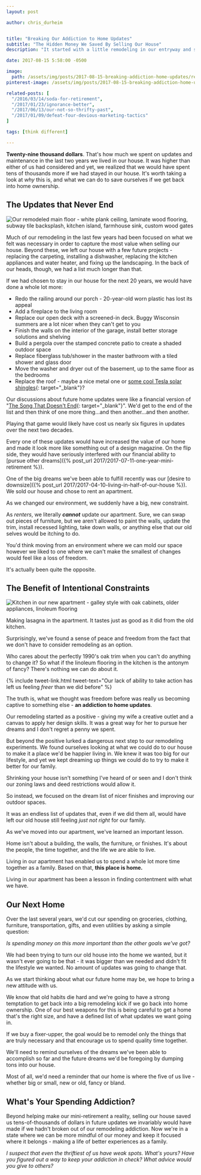```yaml
---
layout: post

author: chris_durheim


title: "Breaking Our Addiction to Home Updates"
subtitle: "The Hidden Money We Saved By Selling Our House"
description: "It started with a little remodeling in our entryway and soon became a full-blown addiction. Thankfully we got out before the really big projects came."

date: 2017-08-15 5:58:00 -0500

image:
  path: /assets/img/posts/2017-08-15-breaking-addiction-home-updates/remodeled-house.jpg
pinterest-image: /assets/img/posts/2017-08-15-breaking-addiction-home-updates/breaking-home-update-addiction

related-posts: [
  "/2016/03/14/soda-for-retirement",
  "/2017/01/23/ignorance-better",
  "/2017/06/13/our-not-so-thrifty-past",
  "/2017/01/09/defeat-four-devious-marketing-tactics"
]

tags: [think different]

---
```


__Twenty-nine thousand dollars__. That's how much we spent on updates and maintenance in the last two years we lived in our house. It was higher than either of us had considered and yet, we realized that we would have spent tens of thousands more if we had stayed in our house. It's worth taking a look at _why_ this is, and what we can do to save ourselves if we get back into home ownership.

## The Updates that Never End

![Our remodeled main floor - white plank ceiling, laminate wood flooring, subway tile backsplash, kitchen island, farmhouse sink, custom wood gates]({{site.url}}/assets/img/posts/2017-08-15-breaking-addiction-home-updates/remodeled-main-floor.jpg)

Much of our remodeling in the last few years had been focused on what we felt was necessary in order to capture the most value when selling our house. Beyond these, we left our house with a few future projects - replacing the carpeting,  installing a dishwasher, replacing the kitchen appliances and water heater, and fixing up the landscaping. In the back of our heads, though, we had a list much longer than that.

If we had chosen to stay in our house for the next 20 years, we would have done a whole lot more:

- Redo the railing around our porch - 20-year-old worn plastic has lost its appeal
- Add a fireplace to the living room
- Replace our open deck with a screened-in deck. Buggy Wisconsin summers are a lot nicer when they can't get to you
- Finish the walls on the interior of the garage, install better storage solutions and shelving
- Build a pergola over the stamped concrete patio to create a shaded outdoor space
- Replace fiberglass tub/shower in the master bathroom with a tiled shower and glass door
- Move the washer and dryer out of the basement, up to the same floor as the bedrooms
- Replace the roof - maybe a nice metal one or [some cool Tesla solar shingles](https://www.tesla.com/solarroof){: target="_blank"}?

Our discussions about future home updates were like a financial version of "[The Song That Doesn't End](https://www.youtube.com/watch?v=0U2zJOryHKQ){: target="_blank"}". We'd get to the end of the list and then think of one more thing...and then another...and then another.

Playing that game would likely have cost us nearly six figures in updates over the next two decades.

Every one of these updates would have increased the value of our home and made it look more like something out of a design magazine. On the flip side, they would have seriously interfered with our financial ability to [pursue other dreams]({% post_url 2017/2017-07-11-one-year-mini-retirement %}).

One of the big dreams we've been able to fulfill recently was our [desire to downsize]({% post_url 2017/2017-04-10-living-in-half-of-our-house %}). We sold our house and chose to rent an apartment.

As we changed our environment, we suddenly have a big, new constraint.

As _renters_, we literally ___cannot___ update our apartment. Sure, we can swap out pieces of furniture, but we aren't allowed to paint the walls, update the trim, install recessed lighting, take down walls, or anything else that our old selves would be itching to do.

You'd think moving from an environment where we can mold our space however we liked to one where we can't make the smallest of changes would feel like a loss of freedom.

It's actually been quite the opposite.

## The Benefit of Intentional Constraints

![Kitchen in our new apartment - galley style with oak cabinets, older appliances, linoleum flooring]({{site.url}}/assets/img/posts/2017-08-15-breaking-addiction-home-updates/apartment-kitchen.jpg)

<div class="image-caption">Making lasagna in the apartment. It tastes just as good as it did from the old kitchen.</div>

Surprisingly, we've found a sense of peace and freedom from the fact that we don't have to consider remodeling as an option.

Who cares about the perfectly 1990's oak trim when you can't do anything to change it? So what if the linoleum flooring in the kitchen is the antonym of fancy? There's nothing we can do about it.

{% include tweet-link.html tweet-text="Our lack of ability to take action has left us feeling _freer_ than we did before" %}

The truth is, what we thought was freedom before was really us becoming captive to something else - __an addiction to home updates__.

Our remodeling started as a positive - giving my wife a creative outlet and a canvas to apply her design skills. It was a great way for her to pursue her dreams and I don't regret a penny we spent.

But beyond the positive lurked a dangerous next step to our remodeling experiments. We found ourselves looking at what we could do to our house to make it a place we'd be happier living in. We knew it was too big for our lifestyle, and yet we kept dreaming up things we could do to try to make it better for our family.

Shrinking your house isn't something I've heard of or seen and I don't think our zoning laws and deed restrictions would allow it.

So instead, we focused on the dream list of nicer finishes and improving our outdoor spaces.

It was an endless list of updates that, even if we did them all, would have left our old house still feeling _just not right_ for our family.

As we've moved into our apartment, we've learned an important lesson.

Home isn't about a building, the walls, the furniture, or finishes. It's about the people, the time together, and the life we are able to live.

Living in our apartment has enabled us to spend a whole lot more time together as a family. Based on that, __this place is home.__

Living in our apartment has been a lesson in finding contentment with what we have.

## Our Next Home

Over the last several years, we'd cut our spending on groceries, clothing, furniture, transportation, gifts, and even utilities by asking a simple question:

_Is spending money on this more important than the other goals we've got?_

We had been trying to turn our old house into the home we wanted, but it wasn't ever going to be that - it was bigger than we needed and didn't fit the lifestyle we wanted. No amount of updates was going to change that.

As we start thinking about what our future home may be, we hope to bring a new attitude with us.

We know that old habits die hard and we're going to have a strong temptation to get back into a big remodeling kick if we go back into home ownership. One of our best weapons for this is being careful to get a home that's the right size, and have a defined list of what updates we want going in.

If we buy a fixer-upper, the goal would be to remodel only the things that are truly necessary and that encourage us to spend quality time together.

We'll need to remind ourselves of the dreams we've been able to accomplish so far and the future dreams we'd be foregoing by dumping tons into our house.

Most of all, we'd need a reminder that our home is where the five of us live - whether big or small, new or old, fancy or bland.

## What's Your Spending Addiction?

Beyond helping make our mini-retirement a reality, selling our house saved us tens-of-thousands of dollars in future updates we invariably would have made if we hadn't broken out of our remodeling addiction. Now we're in a state where we can be more mindful of our money and keep it focused where it belongs - making a life of better experiences as a family.

_I suspect that even the thriftiest of us have weak spots. What's yours? Have you figured out a way to keep your addiction in check? What advice would you give to others?_
